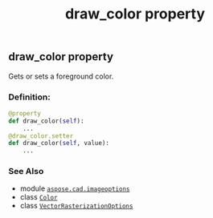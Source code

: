 ﻿---
title: draw_color property
second_title: Aspose.CAD for Python via .NET API References
description: 
type: docs
weight: 70
url: /python-net/aspose.cad.imageoptions/vectorrasterizationoptions/draw_color/
is_root: false
---

## draw_color property


Gets or sets a foreground color.
### Definition:
```python
@property
def draw_color(self):
    ...
@draw_color.setter
def draw_color(self, value):
    ...
```

### See Also
* module [`aspose.cad.imageoptions`](../../)
* class [`Color`](/cad/python-net/aspose.cad/color)
* class [`VectorRasterizationOptions`](/cad/python-net/aspose.cad.imageoptions/vectorrasterizationoptions)
